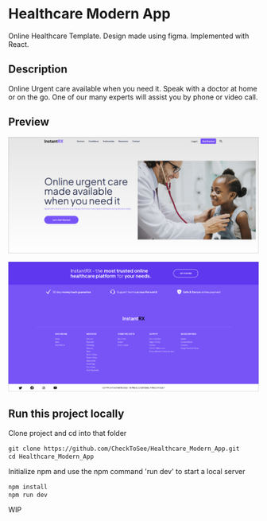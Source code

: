 # Healthcare Modern App
Online Healthcare Template.
Design made using figma. Implemented with React.

## Description
Online Urgent care available when you need it. Speak with a doctor at home or on the go. One of our many experts will assist you by phone or video call.

## Preview
![alt text](https://raw.githubusercontent.com/CheckToSee/Healthcare_Modern_App/main/public/preview.png)

![alt text](https://raw.githubusercontent.com/CheckToSee/Healthcare_Modern_App/main/public/footer.png)

## Run this project locally 
Clone project and cd into that folder
```
git clone https://github.com/CheckToSee/Healthcare_Modern_App.git
cd Healthcare_Modern_App
```

Initialize npm and use the npm command 'run dev' to start a local server

```
npm install
npm run dev 
```

WIP
